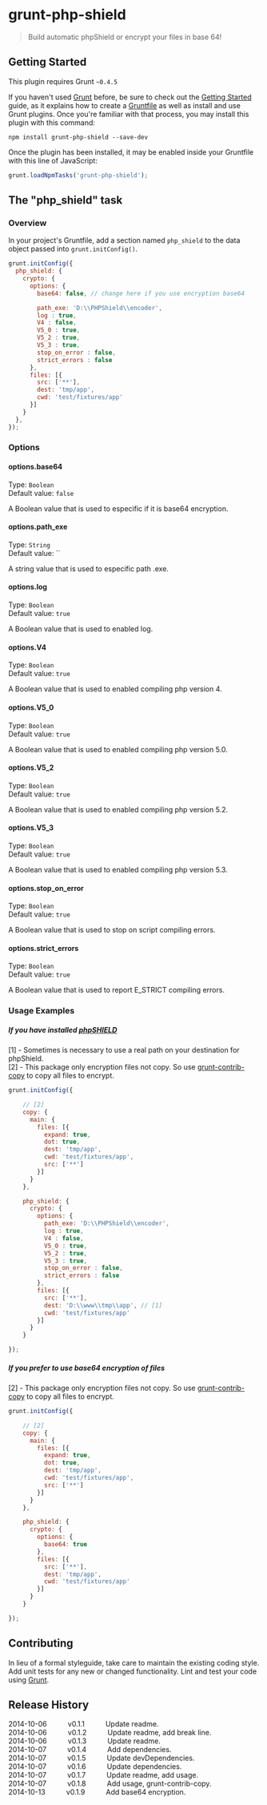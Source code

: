 # grunt-php-shield

> Build automatic phpShield or encrypt your files in base 64!

## Getting Started
This plugin requires Grunt `~0.4.5`

If you haven't used [Grunt](http://gruntjs.com/) before, be sure to check out the [Getting Started](http://gruntjs.com/getting-started) guide, as it explains how to create a [Gruntfile](http://gruntjs.com/sample-gruntfile) as well as install and use Grunt plugins. Once you're familiar with that process, you may install this plugin with this command:

```shell
npm install grunt-php-shield --save-dev
```

Once the plugin has been installed, it may be enabled inside your Gruntfile with this line of JavaScript:

```js
grunt.loadNpmTasks('grunt-php-shield');
```

## The "php_shield" task

### Overview
In your project's Gruntfile, add a section named `php_shield` to the data object passed into `grunt.initConfig()`.

```js
grunt.initConfig({
  php_shield: {
    crypto: {
      options: {
        base64: false, // change here if you use encryption base64

        path_exe: 'D:\\PHPShield\\encoder',
        log : true,
        V4 : false,
        V5_0 : true,
        V5_2 : true,
        V5_3 : true,
        stop_on_error : false,
        strict_errors : false
      },
      files: [{
        src: ['**'],
        dest: 'tmp/app',
        cwd: 'test/fixtures/app'
      }]
    }
  },  
});
```

### Options

#### options.base64
Type: `Boolean` <br/>
Default value: `false`

A Boolean value that is used to especific if it is base64 encryption.

#### options.path_exe
Type: `String` <br/>
Default value: ``

A string value that is used to especific path .exe.

#### options.log
Type: `Boolean` <br/>
Default value: `true`

A Boolean value that is used to enabled log.

#### options.V4
Type: `Boolean` <br/>
Default value: `true`

A Boolean value that is used to enabled compiling php version 4.

#### options.V5_0
Type: `Boolean` <br/>
Default value: `true`

A Boolean value that is used to enabled compiling php version 5.0.

#### options.V5_2
Type: `Boolean` <br/>
Default value: `true`

A Boolean value that is used to enabled compiling php version 5.2.

#### options.V5_3
Type: `Boolean` <br/>
Default value: `true`

A Boolean value that is used to enabled compiling php version 5.3.

#### options.stop_on_error
Type: `Boolean` <br/>
Default value: `true`

A Boolean value that is used to stop on script compiling errors.

#### options.strict_errors
Type: `Boolean` <br/>
Default value: `true`

A Boolean value that is used to report E_STRICT compiling errors.

### Usage Examples

##### If you have installed [phpSHIELD](http://www.phpshield.com/) <br />

[1] - Sometimes is necessary to use a real path on your destination for phpShield. <br/>
[2] - This package only encryption files not copy. So use [grunt-contrib-copy](https://www.npmjs.org/package/grunt-contrib-copy) to copy all files to encrypt.

```js
grunt.initConfig({

    // [2]
    copy: {
      main: {
        files: [{
          expand: true,
          dot: true,
          dest: 'tmp/app',
          cwd: 'test/fixtures/app',
          src: ['**']
        }]
      }
    },

    php_shield: {
      crypto: {
        options: {
          path_exe: 'D:\\PHPShield\\encoder',
          log : true,
          V4 : false,
          V5_0 : true,
          V5_2 : true,
          V5_3 : true,
          stop_on_error : false,
          strict_errors : false
        },
        files: [{
          src: ['**'],
          dest: 'D:\\www\\tmp\\app', // [1]
          cwd: 'test/fixtures/app'
        }]
      }
    }

});
```

##### If you prefer to use base64 encryption of files <br />

[2] - This package only encryption files not copy. So use [grunt-contrib-copy](https://www.npmjs.org/package/grunt-contrib-copy) to copy all files to encrypt.

```js
grunt.initConfig({

    // [2]
    copy: {
      main: {
        files: [{
          expand: true,
          dot: true,
          dest: 'tmp/app',
          cwd: 'test/fixtures/app',
          src: ['**']
        }]
      }
    },

    php_shield: {
      crypto: {
        options: {
          base64: true
        },
        files: [{
          src: ['**'],
          dest: 'tmp/app',
          cwd: 'test/fixtures/app'
        }]
      }
    }

});
```

## Contributing
In lieu of a formal styleguide, take care to maintain the existing coding style. Add unit tests for any new or changed functionality. Lint and test your code using [Grunt](http://gruntjs.com/).

## Release History
2014-10-06   v0.1.1   Update readme. <br/>
2014-10-06   v0.1.2   Update readme, add break line. <br/>
2014-10-06   v0.1.3   Update readme. <br/>
2014-10-07   v0.1.4   Add dependencies. <br/>
2014-10-07   v0.1.5   Update devDependencies. <br/>
2014-10-07   v0.1.6   Update dependencies. <br/>
2014-10-07   v0.1.7   Update readme, add usage. <br/>
2014-10-07   v0.1.8   Add usage, grunt-contrib-copy. <br/>
2014-10-13   v0.1.9   Add base64 encryption. <br/>
